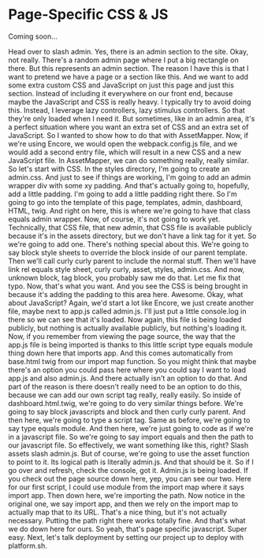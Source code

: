# Page-Specific CSS & JS

Coming soon...

Head over to slash admin. Yes, there is an admin section to the site. Okay, not really. There's a random admin page where I put a big rectangle on there. But this represents an admin section. The reason I have this is that I want to pretend we have a page or a section like this. And we want to add some extra custom CSS and JavaScript on just this page and just this section. Instead of including it everywhere on our front end, because maybe the JavaScript and CSS is really heavy. I typically try to avoid doing this. Instead, I leverage lazy controllers, lazy stimulus controllers. So that they're only loaded when I need it. But sometimes, like in an admin area, it's a perfect situation where you want an extra set of CSS and an extra set of JavaScript. So I wanted to show how to do that with AssetMapper. Now, if we're using Encore, we would open the webpack.config.js file, and we would add a second entry file, which will result in a new CSS and a new JavaScript file. In AssetMapper, we can do something really, really similar. So let's start with CSS. In the styles directory, I'm going to create an admin.css. And just to see if things are working, I'm going to add an admin wrapper div with some xy padding. And that's actually going to, hopefully, add a little padding. I'm going to add a little padding right there. So I'm going to go into the template of this page, templates, admin, dashboard, HTML, twig. And right on here, this is where we're going to have that class equals admin wrapper. Now, of course, it's not going to work yet. Technically, that CSS file, that new admin, that CSS file is available publicly because it's in the assets directory, but we don't have a link tag for it yet. So we're going to add one. There's nothing special about this. We're going to say block style sheets to override the block inside of our parent template. Then we'll call curly curly parent to include the normal stuff. Then we'll have link rel equals style sheet, curly curly, asset, styles, admin.css. And now, unknown block, tag block, you probably saw me do that. Let me fix that typo. Now, that's what you want.  And you see the CSS is being brought in because it's adding the padding to this area here. Awesome. Okay, what about JavaScript? Again, we'd start a lot like Encore, we just create another file, maybe next to app.js called admin.js. I'll just put a little console.log in there so we can see that it's loaded. Now again, this file is being loaded publicly, but nothing is actually available publicly, but nothing's loading it. Now, if you remember from viewing the page source, the way that the app.js file is being imported is thanks to this little script type equals module thing down here that imports app. And this comes automatically from base.html twig from our import map function. So you might think that maybe there's an option you could pass here where you could say I want to load app.js and also admin.js. And there actually isn't an option to do that. And part of the reason is there doesn't really need to be an option to do this, because we can add our own script tag really, really easily. So inside of dashboard.html.twig, we're going to do very similar things before. We're going to say block javascripts and block and then curly curly parent. And then here, we're going to type a script tag. Same as before, we're going to say type equals module. And then here, we're just going to code as if we're in a javascript file. So we're going to say import equals and then the path to our javascript file. So effectively, we want something like this, right? Slash assets slash admin.js. But of course, we're going to use the asset function to point to it. Its logical path is literally admin.js. And that should be it. So if I go over and refresh, check the console, got it. Admin.js is being loaded. If you check out the page source down here, yep, you can see our two. Here for our first script, I could use module from the import map where it says import app. Then down here, we're importing the path. Now notice in the original one, we say import app, and then we rely on the import map to actually map that to its URL. That's a nice thing, but it's not actually necessary.  Putting the path right there works totally fine. And that's what we do down here for ours. So yeah, that's page specific javascript. Super easy. Next, let's talk deployment by setting our project up to deploy with platform.sh.
